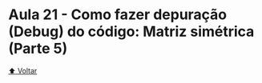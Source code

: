 # Aula 21 - Como fazer depuração (Debug) do código: Matriz simétrica (Parte 5)

[:arrow_up: Voltar](https://github.com/Geofisicando/C-orientado-a-testes#%C3%ADndice)
